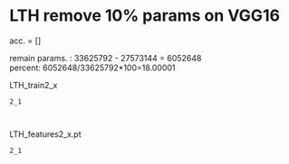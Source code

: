 # LTH remove 10% params on VGG16

acc. = []

remain params. : 33625792 - 27573144 = 6052648<br>
percent: 6052648/33625792\*100=18.00001<br>

LTH_train2_x
```
2_1



```

LTH_features2_x.pt
```
2_1


```

